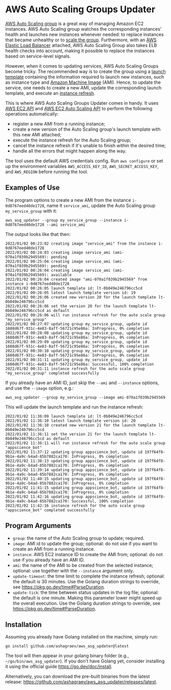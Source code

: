 # AWS Auto Scaling Groups Updater

[AWS Auto Scaling group](https://docs.aws.amazon.com/autoscaling/ec2/userguide/AutoScalingGroup.html) is a great way of
managing Amazon EC2 instances. AWS Auto Scaling group watches the corresponding instances' health and launches new
instances whenever needed: to replace instances that became unhealthy or to [scale the group](
https://docs.aws.amazon.com/autoscaling/ec2/userguide/scaling_plan.html). Furthermore, with an [AWS Elastic Load
Balancer](https://docs.aws.amazon.com/autoscaling/ec2/userguide/attach-load-balancer-asg.html) attached, AWS Auto
Scaling Group also takes ELB health checks into account, making it possible to replace the instances based on
service-level signals.

However, when it comes to updating services, AWS Auto Scaling Groups become tricky. The recommended way is to create
the group using a [launch template](https://docs.aws.amazon.com/autoscaling/ec2/userguide/create-asg-launch-template.html)
containing the information required to launch new instances, such as instance type and [Amazon Machine Image](
https://docs.aws.amazon.com/AWSEC2/latest/UserGuide/AMIs.html) (AMI). Hence, to update the service, one needs to create
a new AMI, update the corresponding launch template, and execute an [instance refresh](
https://docs.aws.amazon.com/autoscaling/ec2/userguide/asg-instance-refresh.html).

This is where AWS Auto Scaling Groups Updater comes in handy. It uses [AWS EC2 API](
https://docs.aws.amazon.com/AWSEC2/latest/APIReference/Welcome.html) and [AWS EC2 Auto Scaling API](
https://docs.aws.amazon.com/autoscaling/ec2/APIReference/Welcome.html) to perform the following operations
automatically:
- register a new AMI from a running instance;
- create a new version of the Auto Scaling group's launch template with this new AMI attached;
- execute the instance refresh for the Auto Scaling group;
- cancel the instance refresh if it's unable to finish within the desired time;
- handle all the errors that might happen along the way.

The tool uses the default AWS credentials config. Run `aws configure` or set up the environment variables
`AWS_ACCESS_KEY_ID`, `AWS_SECRET_ACCESS_KEY`, and `AWS_REGION` before running the tool.

## Examples of Use

The program options to create a new AMI from the instance `i-0d8767eed40de1728`, name it `service_ami`,
update the Auto Scaling group `my_service_group` with it:

`aws_asg_updater --group my_service_group --instance i-0d8767eed40de1728 --ami service_ami`

The output looks like that then:

```
2022/01/02 00:23:02 creating image "service_ami" from the instance i-0d8767eed40de1728
2022/01/02 00:24:03 creating image service_ami (ami-070a1f039b2945569): pending
2022/01/02 00:25:04 creating image service_ami (ami-070a1f039b2945569): pending
2022/01/02 00:26:04 creating image service_ami (ami-070a1f039b2945569): available
2022/01/02 00:26:04 created image "ami-070a1f039b2945569" from instance i-0d8767eed40de1728
2022/01/02 00:26:05 launch template id: lt-0b049e246796cc5cd
2022/01/02 00:26:05 latest launch template version id: 19
2022/01/02 00:26:06 created new version 20 for the launch template lt-0b049e246796cc5cd
2022/01/02 00:26:06 set the version 20 for the launch template lt-0b049e246796cc5cd as default
2022/01/02 00:26:06 will run instance refresh for the auto scale group "my_service_group"
2022/01/02 00:27:07 updating group my_service_group, update id 1608d67f-931c-4e83-8aff-56721c95e86a: InProgress, 0% completion
2022/01/02 00:28:08 updating group my_service_group, update id 1608d67f-931c-4e83-8aff-56721c95e86a: InProgress, 0% completion
2022/01/02 00:29:09 updating group my_service_group, update id 1608d67f-931c-4e83-8aff-56721c95e86a: InProgress, 0% completion
2022/01/02 00:30:10 updating group my_service_group, update id 1608d67f-931c-4e83-8aff-56721c95e86a: InProgress, 0% completion
2022/01/02 00:31:11 updating group my_service_group, update id 1608d67f-931c-4e83-8aff-56721c95e86a: Successful, 100% completion
2022/01/02 00:31:11 instance refresh for the auto scale group "my_service_group" completed successfully
```

If you already have an AMI ID, just skip the `--ami` and `--instance` options, and use the `--image` option, e.g.:

`aws_asg_updater --group my_service_group --image ami-070a1f039b2945569`

This will update the launch template and run the instance refresh:

```
2022/01/02 11:36:09 launch template id: lt-0b049e246796cc5cd
2022/01/02 11:36:10 latest launch template version id: 20
2022/01/02 11:36:10 created new version 21 for the launch template lt-0b049e246796cc5cd
2022/01/02 11:36:11 set the version 21 for the launch template lt-0b049e246796cc5cd as default
2022/01/02 11:36:11 will run instance refresh for the auto scale group "appscience_bot"
2022/01/02 11:37:12 updating group appscience_bot, update id 197f64f8-9b1e-4a9c-b4ad-85b7882ca170: InProgress, 0% completion
2022/01/02 11:38:13 updating group appscience_bot, update id 197f64f8-9b1e-4a9c-b4ad-85b7882ca170: InProgress, 0% completion
2022/01/02 11:39:14 updating group appscience_bot, update id 197f64f8-9b1e-4a9c-b4ad-85b7882ca170: InProgress, 0% completion
2022/01/02 11:40:15 updating group appscience_bot, update id 197f64f8-9b1e-4a9c-b4ad-85b7882ca170: InProgress, 0% completion
2022/01/02 11:41:15 updating group appscience_bot, update id 197f64f8-9b1e-4a9c-b4ad-85b7882ca170: InProgress, 0% completion
2022/01/02 11:42:16 updating group appscience_bot, update id 197f64f8-9b1e-4a9c-b4ad-85b7882ca170: Successful, 100% completion
2022/01/02 11:42:16 instance refresh for the auto scale group "appscience_bot" completed successfully
```

## Program Arguments

- `group`: the name of the Auto Scaling group to update; required.
- `image`: AMI id to update the group; optional: do not use if you want to create an AMI from a running instance.
- `instance`: AWS EC2 instance ID to create the AMI from; optional: do not use if you already have an AMI ID.
- `ami`: the name of the AMI to be created from the selected instance; optional: use together with the `--instance` argument only.
- `update-timeout`: the time limit to complete the instance refresh; optional: the default is 30 minutes. Use the Golang duration strings to override, see https://pkg.go.dev/time#ParseDuration. 
- `update-tick`: the time between status updates in the log file; optional: the default is one minute. Making this parameter lower might speed up the overall execution. Use the Golang duration strings to override, see https://pkg.go.dev/time#ParseDuration.

## Installation

Assuming you already have Golang installed on the machine, simply run:

```
go install github.com/ashagraev/aws_asg_updater@latest
```

The tool will then appear in your golang binary folder (e.g., `~/go/bin/aws_asg_updater`). If you don't have Golang yet,
consider installing it using the official guide https://go.dev/doc/install.

Alternatively, you can download the pre-built binaries from the latest release:
https://github.com/ashagraev/aws_asg_updater/releases/latest.

